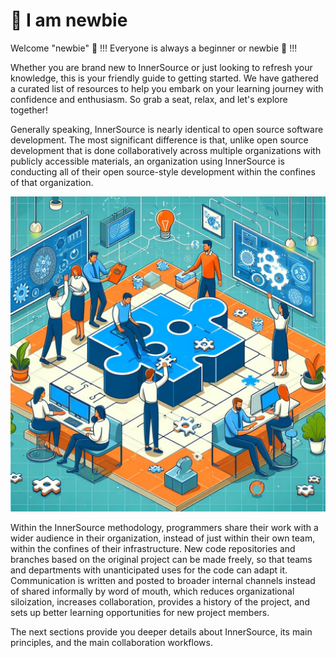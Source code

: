 # 🤷 I am newbie

Welcome "newbie" 👋 !!! Everyone is always a beginner or newbie 🎉 !!!

Whether you are brand new to InnerSource or just looking to refresh your knowledge, this is your friendly guide to getting
started. We have gathered a curated list of resources to help you embark on your learning journey with confidence and
enthusiasm. So grab a seat, relax, and let's explore together!

Generally speaking, InnerSource is nearly identical to open source software development. The most significant difference
is that, unlike open source development that is done collaboratively across multiple organizations with publicly
accessible materials, an organization using InnerSource is conducting all of their open source-style development within
the confines of that organization.

![An InnerSource Community](../images/what-is-innersource.jpeg 'An InnerSource Community :size=600')

Within the InnerSource methodology, programmers share their work with a wider audience in their organization, instead of
just within their own team, within the confines of their infrastructure. New code repositories and branches based on
the original project can be made freely, so that teams and departments with unanticipated uses for the code can adapt it.
Communication is written and posted to broader internal channels instead of shared informally by word of mouth, which
reduces organizational siloization, increases collaboration, provides a history of the project, and sets up better
learning opportunities for new project members.

The next sections provide you deeper details about InnerSource, its main principles, and the main collaboration workflows.
